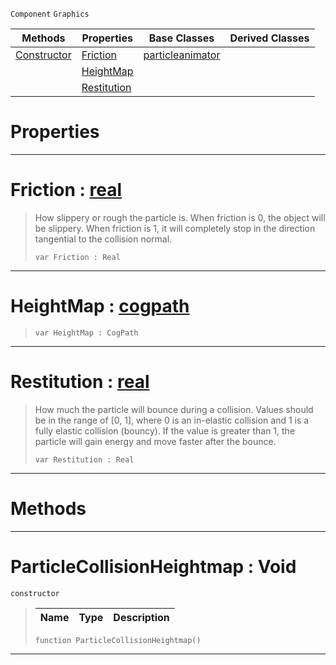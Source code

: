  `Component` `Graphics`



|Methods|Properties|Base Classes|Derived Classes|
|---|---|---|---|
|[ Constructor](https://github.com/ZilchEngine/ZilchDocs/blob/master/code_reference/class_reference/particlecollisionheightmap.markdown#particlecollisionheightm)|[ Friction](https://github.com/ZilchEngine/ZilchDocs/blob/master/code_reference/class_reference/particlecollisionheightmap.markdown#friction-zero-engine-doc)|[particleanimator](https://github.com/ZilchEngine/ZilchDocs/blob/master/code_reference/class_reference/particleanimator.markdown)| |
| |[ HeightMap](https://github.com/ZilchEngine/ZilchDocs/blob/master/code_reference/class_reference/particlecollisionheightmap.markdown#heightmap-zero-engine-do)| | |
| |[ Restitution](https://github.com/ZilchEngine/ZilchDocs/blob/master/code_reference/class_reference/particlecollisionheightmap.markdown#restitution-zero-engine)| | |


 #  Properties


---  
 #  Friction : [real](https://github.com/ZilchEngine/ZilchDocs/blob/master/code_reference/nada_base_types/real.markdown)

> How slippery or rough the particle is. When friction is 0, the object will be slippery. When friction is 1, it will completely stop in the direction tangential to the collision normal.
> ``` lang=cpp, name=Nada
> var Friction : Real


---  
 #  HeightMap : [cogpath](https://github.com/ZilchEngine/ZilchDocs/blob/master/code_reference/class_reference/cogpath.markdown)

> 
> ``` lang=cpp, name=Nada
> var HeightMap : CogPath


---  
 #  Restitution : [real](https://github.com/ZilchEngine/ZilchDocs/blob/master/code_reference/nada_base_types/real.markdown)

> How much the particle will bounce during a collision. Values should be in the range of [0, 1], where 0 is an in-elastic collision and 1 is a fully elastic collision (bouncy). If the value is greater than 1, the particle will gain energy and move faster after the bounce.
> ``` lang=cpp, name=Nada
> var Restitution : Real


---  
 #  Methods


---  
 #  ParticleCollisionHeightmap : Void

 `constructor`

> 
> |Name|Type|Description|
> |---|---|---|
> ``` lang=cpp, name=Nada
> function ParticleCollisionHeightmap()
> ``` 


---  
 

 